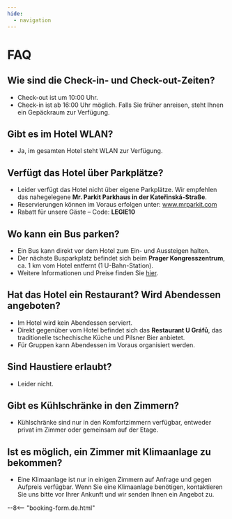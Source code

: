 ```yaml
---
hide:
  - navigation
---
```


# **FAQ**

## Wie sind die Check-in- und Check-out-Zeiten?
- Check-out ist um 10:00 Uhr.  
- Check-in ist ab 16:00 Uhr möglich. Falls Sie früher anreisen, steht Ihnen ein Gepäckraum zur Verfügung.  

## Gibt es im Hotel WLAN?
- Ja, im gesamten Hotel steht WLAN zur Verfügung.  

## Verfügt das Hotel über Parkplätze?
- Leider verfügt das Hotel nicht über eigene Parkplätze. Wir empfehlen das nahegelegene **Mr. Parkit Parkhaus in der Kateřinská-Straße**.  
- Reservierungen können im Voraus erfolgen unter: <a href="https://www.mrparkit.com/de" target="_blank" rel="noopener">www.mrparkit.com</a>  
- Rabatt für unsere Gäste – Code: **LEGIE10**  

## Wo kann ein Bus parken?
- Ein Bus kann direkt vor dem Hotel zum Ein- und Aussteigen halten.  
- Der nächste Busparkplatz befindet sich beim **Prager Kongresszentrum**, ca. 1 km vom Hotel entfernt (1 U-Bahn-Station).  
- Weitere Informationen und Preise finden Sie <a href="https://www.praguecc.cz/en/parking" target="_blank" rel="noopener">hier</a>.  

## Hat das Hotel ein Restaurant? Wird Abendessen angeboten?
- Im Hotel wird kein Abendessen serviert.  
- Direkt gegenüber vom Hotel befindet sich das **Restaurant U Gráfů**, das traditionelle tschechische Küche und Pilsner Bier anbietet.  
- Für Gruppen kann Abendessen im Voraus organisiert werden.  

## Sind Haustiere erlaubt?
- Leider nicht.  

## Gibt es Kühlschränke in den Zimmern? 
- Kühlschränke sind nur in den Komfortzimmern verfügbar, entweder privat im Zimmer oder gemeinsam auf der Etage.

## Ist es möglich, ein Zimmer mit Klimaanlage zu bekommen? 
- Eine Klimaanlage ist nur in einigen Zimmern auf Anfrage und gegen Aufpreis verfügbar. Wenn Sie eine Klimaanlage benötigen, kontaktieren Sie uns bitte vor Ihrer Ankunft und wir senden Ihnen ein Angebot zu.

--8<-- "booking-form.de.html"
